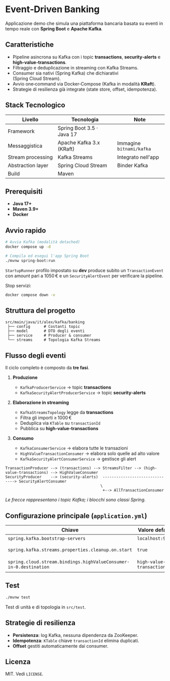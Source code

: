 # Event‑Driven Banking

Applicazione demo che simula una piattaforma bancaria basata su eventi in tempo reale con **Spring Boot** e **Apache Kafka**.

## Caratteristiche

* Pipeline asincrona su Kafka con i topic **transactions**, **security‑alerts** e **high‑value‑transactions**.
* Filtraggio e deduplicazione in streaming con Kafka Streams.
* Consumer sia nativi (Spring Kafka) che dichiarativi (Spring Cloud Stream).
* Avvio one‑command via Docker‑Compose (Kafka in modalità **KRaft**).
* Strategie di resilienza già integrate (state store, offset, idempotenza).

## Stack Tecnologico

| Livello           | Tecnologia                | Note      |
| ----------------- | ------------------------- | --------- |
| Framework         | Spring Boot 3.5 · Java 17 |           |
| Messaggistica     | Apache Kafka 3.x (KRaft)  | Immagine `bitnami/kafka` |
| Stream processing | Kafka Streams             | Integrato nell'app |
| Abstraction layer | Spring Cloud Stream       | Binder Kafka |
| Build             | Maven                     |           |

## Prerequisiti

* **Java 17+**
* **Maven 3.9+**
* **Docker**

## Avvio rapido

```bash
# Avvia Kafka (modalità detached)
docker compose up -d

# Compila ed esegui l'app Spring Boot
./mvnw spring-boot:run
```

`StartupRunner` profilo impostato su **dev** produce subito un `TransactionEvent` con amount pari a 1050 € e un `SecurityAlertEvent` per verificare la pipeline.

Stop servizi:

```bash
docker compose down -v
```

## Struttura del progetto

```
src/main/java/it/alex/kafka/banking
 ├── config      # Costanti topic
 ├── model       # DTO degli eventi
 ├── service     # Producer & consumer
 └── streams     # Topologia Kafka Streams
```

## Flusso degli eventi

Il ciclo completo è composto da **tre fasi**.

1. **Produzione**

   * `KafkaProducerService` → topic **transactions**
   * `KafkaSecurityAlertProducerService` → topic **security‑alerts**

2. **Elaborazione in streaming**

   * `KafkaStreamsTopology` legge da **transactions**
   * Filtra gli importi ≥ 1000 €
   * Deduplica via `KTable` su `transactionId`
   * Pubblica su **high‑value‑transactions**

3. **Consumo**

   * `KafkaConsumerService` → elabora tutte le transazioni
   * `HighValueTransactionConsumer` → elabora solo quelle ad alto valore
   * `KafkaSecurityAlertConsumerService` → gestisce gli alert

```
TransactionProducer --> (transactions) --> StreamsFilter --> (high-value-transactions) --> HighValueConsumer
SecurityProducer    --> (security-alerts)  -------------------------------> SecurityAlertConsumer
                                          \                            
                                           +--> AllTransactionConsumer
```

*Le frecce rappresentano i topic Kafka; i blocchi sono classi Spring.*

## Configurazione principale (`application.yml`)

| Chiave                                                            | Valore default          | Descrizione           |
| ----------------------------------------------------------------- | ----------------------- | --------------------- |
| `spring.kafka.bootstrap-servers`                                  | `localhost:9092`        | Broker Kafka          |
| `spring.kafka.streams.properties.cleanup.on.start`                | `true`              | Reset store all'avvio |
| `spring.cloud.stream.bindings.highValueConsumer-in-0.destination` | `high-value-transactions` | Binding Cloud Stream  |

## Test

```bash
./mvnw test
```

Test di unità e di topologia in `src/test`.

## Strategie di resilienza

* **Persistenza**: log Kafka, nessuna dipendenza da ZooKeeper.
* **Idempotenza**: `KTable` chiave `transactionId` elimina duplicati.
* **Offset** gestiti automaticamente dai consumer.

## Licenza

MIT. Vedi `LICENSE`.
